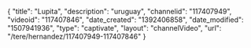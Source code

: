 {
    "title": "Lupita",
    "description": "uruguay",
    "channelid": "117407949",
    "videoid": "117407846",
    "date_created": "1392406858",
    "date_modified": "1507941936",
    "type": "captivate",
    "layout": "channelVideo",
    "url": "\/tere\/hernandez\/117407949-117407846"
}